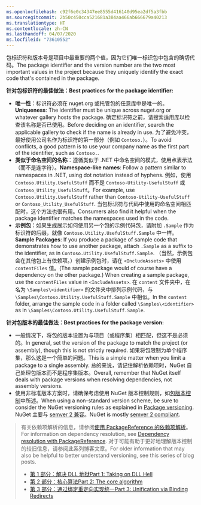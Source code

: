 ```yaml
---
ms.openlocfilehash: c92f6e0c34347ee8555d416140d95ea2df5a3fbb
ms.sourcegitcommit: 2b50c450cca521681a384aa466ab666679a40213
ms.translationtype: HT
ms.contentlocale: zh-CN
ms.lasthandoff: 04/07/2020
ms.locfileid: "73610552"
---
```

<span data-ttu-id="a8491-101">包标识符和版本号是项目中最重要的两个值，因为它们唯一标识包中包含的确切代码。</span><span class="sxs-lookup"><span data-stu-id="a8491-101">The package identifier and the version number are the two most important values in the project because they uniquely identify the exact code that's contained in the package.</span></span>

<span data-ttu-id="a8491-102">**针对包标识符的最佳做法：**</span><span class="sxs-lookup"><span data-stu-id="a8491-102">**Best practices for the package identifier:**</span></span>

- <span data-ttu-id="a8491-103">**唯一性**：标识符必须在 nuget.org 或托管包的任意库中是唯一的。</span><span class="sxs-lookup"><span data-stu-id="a8491-103">**Uniqueness**: The identifier must be unique across nuget.org or whatever gallery hosts the package.</span></span> <span data-ttu-id="a8491-104">确定标识符之前，请搜索适用库以检查该名称是否已使用。</span><span class="sxs-lookup"><span data-stu-id="a8491-104">Before deciding on an identifier, search the applicable gallery to check if the name is already in use.</span></span> <span data-ttu-id="a8491-105">为了避免冲突，最好使用公司名作为标识符的第一部分（例如 `Contoso.`）。</span><span class="sxs-lookup"><span data-stu-id="a8491-105">To avoid conflicts, a good pattern is to use your company name as the first part of the identifier, such as `Contoso.`.</span></span>
- <span data-ttu-id="a8491-106">**类似于命名空间的名称**：遵循类似于 .NET 中命名空间的模式，使用点表示法（而不是连字符）。</span><span class="sxs-lookup"><span data-stu-id="a8491-106">**Namespace-like names**: Follow a pattern similar to namespaces in .NET, using dot notation instead of hyphens.</span></span> <span data-ttu-id="a8491-107">例如，使用 `Contoso.Utility.UsefulStuff` 而不是 `Contoso-Utility-UsefulStuff` 或 `Contoso_Utility_UsefulStuff`。</span><span class="sxs-lookup"><span data-stu-id="a8491-107">For example, use `Contoso.Utility.UsefulStuff` rather than `Contoso-Utility-UsefulStuff` or `Contoso_Utility_UsefulStuff`.</span></span> <span data-ttu-id="a8491-108">当包标识符与代码中使用的命名空间相匹配时，这个方法也很有用。</span><span class="sxs-lookup"><span data-stu-id="a8491-108">Consumers also find it helpful when the package identifier matches the namespaces used in the code.</span></span>
- <span data-ttu-id="a8491-109">**示例包**：如果生成展示如何使用另一个包的示例代码包，请附加 `.Sample` 作为标识符的后缀，就像 `Contoso.Utility.UsefulStuff.Sample` 中一样。</span><span class="sxs-lookup"><span data-stu-id="a8491-109">**Sample Packages**: If you produce a package of sample code that demonstrates how to use another package, attach `.Sample` as a suffix to the identifier, as in `Contoso.Utility.UsefulStuff.Sample`.</span></span> <span data-ttu-id="a8491-110">（当然，示例包会在其他包上有依赖项。）创建示例包时，请在 `<IncludeAssets>` 中使用 `contentFiles` 值。</span><span class="sxs-lookup"><span data-stu-id="a8491-110">(The sample package would of course have a dependency on the other package.) When creating a sample package, use the `contentFiles` value in `<IncludeAssets>`.</span></span> <span data-ttu-id="a8491-111">在 `content` 文件夹中，在名为 `\Samples\<identifier>` 的文件夹中排列示例代码，与 `\Samples\Contoso.Utility.UsefulStuff.Sample` 中相似。</span><span class="sxs-lookup"><span data-stu-id="a8491-111">In the `content` folder, arrange the sample code in a folder called `\Samples\<identifier>` as in `\Samples\Contoso.Utility.UsefulStuff.Sample`.</span></span>

<span data-ttu-id="a8491-112">**针对包版本的最佳做法：**</span><span class="sxs-lookup"><span data-stu-id="a8491-112">**Best practices for the package version:**</span></span>

- <span data-ttu-id="a8491-113">一般情况下，将包的版本设置为与项目（或程序集）相匹配，但这不是必须的。</span><span class="sxs-lookup"><span data-stu-id="a8491-113">In general, set the version of the package to match the project (or assembly), though this is not strictly required.</span></span> <span data-ttu-id="a8491-114">如果将包限制为单个程序集，那么这是一个简单的问题。</span><span class="sxs-lookup"><span data-stu-id="a8491-114">This is a simple matter when you limit a package to a single assembly.</span></span> <span data-ttu-id="a8491-115">总的来说，请记住解析依赖项时，NuGet 自己处理包版本而不是程序集版本。</span><span class="sxs-lookup"><span data-stu-id="a8491-115">Overall, remember that NuGet itself deals with package versions when resolving dependencies, not assembly versions.</span></span>
- <span data-ttu-id="a8491-116">使用非标准版本方案时，请确保考虑使用 NuGet 版本控制规则，如[包版本控制](../../concepts/package-versioning.md)中所述。</span><span class="sxs-lookup"><span data-stu-id="a8491-116">When using a non-standard version scheme, be sure to consider the NuGet versioning rules as explained in [Package versioning](../../concepts/package-versioning.md).</span></span> <span data-ttu-id="a8491-117">NuGet 主要与 [semver 2 兼容](../../concepts/package-versioning.md#semantic-versioning-200)。</span><span class="sxs-lookup"><span data-stu-id="a8491-117">NuGet is mostly [semver 2 compliant](../../concepts/package-versioning.md#semantic-versioning-200).</span></span>

> <span data-ttu-id="a8491-118">有关依赖项解析的信息，请参阅[使用 PackageReference 的依赖项解析](../../concepts/dependency-resolution.md#dependency-resolution-with-packagereference)。</span><span class="sxs-lookup"><span data-stu-id="a8491-118">For information on dependency resolution, see [Dependency resolution with PackageReference](../../concepts/dependency-resolution.md#dependency-resolution-with-packagereference).</span></span> <span data-ttu-id="a8491-119">对于可能有助于更好地理解版本控制的较旧信息，请参阅此系列博客文章。</span><span class="sxs-lookup"><span data-stu-id="a8491-119">For older information that may also be helpful to better understand versioning, see this series of blog posts.</span></span>
>
> - [<span data-ttu-id="a8491-120">第 1 部分：解决 DLL 地狱</span><span class="sxs-lookup"><span data-stu-id="a8491-120">Part 1: Taking on DLL Hell</span></span>](https://blog.davidebbo.com/2011/01/nuget-versioning-part-1-taking-on-dll.html)
> - [<span data-ttu-id="a8491-121">第 2 部分：核心算法</span><span class="sxs-lookup"><span data-stu-id="a8491-121">Part 2: The core algorithm</span></span>](https://blog.davidebbo.com/2011/01/nuget-versioning-part-2-core-algorithm.html)
> - [<span data-ttu-id="a8491-122">第 3 部分：通过绑定重定向实现统一</span><span class="sxs-lookup"><span data-stu-id="a8491-122">Part 3: Unification via Binding Redirects</span></span>](https://blog.davidebbo.com/2011/01/nuget-versioning-part-3-unification-via.html)
